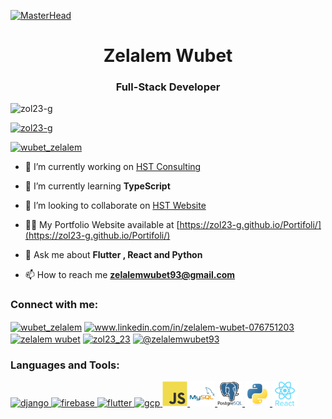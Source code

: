 [![MasterHead](https://miro.medium.com/v2/resize:fit:1200/0*cl7fc6pt1MHjIF4K.png)](https://rishavchanda.io)
<h1 align="center"> Zelalem Wubet</h1>
<h3 align="center">Full-Stack Developer</h3>

<p align="left"> <img src="https://komarev.com/ghpvc/?username=zol23-g&label=Profile%20views&color=0e75b6&style=flat" alt="zol23-g" /> </p>

<p align="left"> <a href="https://github.com/ryo-ma/github-profile-trophy"><img src="https://github-profile-trophy.vercel.app/?username=zol23-g" alt="zol23-g" /></a> </p>

<p align="left"> <a href="https://twitter.com/wubet_zelalem" target="blank"><img src="https://img.shields.io/twitter/follow/wubet_zelalem?logo=twitter&style=for-the-badge" alt="wubet_zelalem" /></a> </p>

- 🔭 I’m currently working on [HST Consulting](https://github.com/HST-et)

- 🌱 I’m currently learning **TypeScript**

- 👯 I’m looking to collaborate on [HST Website](https://github.com/HST-et/hst-website.git)

- 👨‍💻 My Portfolio Website available at [https://zol23-g.github.io/Portifoli/](https://zol23-g.github.io/Portifoli/)

- 💬 Ask me about **Flutter , React and Python**

- 📫 How to reach me **zelalemwubet93@gmail.com**

<h3 align="left">Connect with me:</h3>
<p align="left">
<a href="https://twitter.com/wubet_zelalem" target="blank"><img align="center" src="https://raw.githubusercontent.com/rahuldkjain/github-profile-readme-generator/master/src/images/icons/Social/twitter.svg" alt="wubet_zelalem" height="30" width="40" /></a>
<a href="https://linkedin.com/in/www.linkedin.com/in/zelalem-wubet-076751203" target="blank"><img align="center" src="https://raw.githubusercontent.com/rahuldkjain/github-profile-readme-generator/master/src/images/icons/Social/linked-in-alt.svg" alt="www.linkedin.com/in/zelalem-wubet-076751203" height="30" width="40" /></a>
<a href="https://fb.com/zelalem wubet" target="blank"><img align="center" src="https://raw.githubusercontent.com/rahuldkjain/github-profile-readme-generator/master/src/images/icons/Social/facebook.svg" alt="zelalem wubet" height="30" width="40" /></a>
<a href="https://instagram.com/zol23_23" target="blank"><img align="center" src="https://raw.githubusercontent.com/rahuldkjain/github-profile-readme-generator/master/src/images/icons/Social/instagram.svg" alt="zol23_23" height="30" width="40" /></a>
<a href="https://medium.com/@zelalemwubet93" target="blank"><img align="center" src="https://raw.githubusercontent.com/rahuldkjain/github-profile-readme-generator/master/src/images/icons/Social/medium.svg" alt="@zelalemwubet93" height="30" width="40" /></a>
</p>

<h3 align="left">Languages and Tools:</h3>
<p align="left"> <a href="https://www.djangoproject.com/" target="_blank" rel="noreferrer"> <img src="https://cdn.worldvectorlogo.com/logos/django.svg" alt="django" width="40" height="40"/> </a> <a href="https://firebase.google.com/" target="_blank" rel="noreferrer"> <img src="https://www.vectorlogo.zone/logos/firebase/firebase-icon.svg" alt="firebase" width="40" height="40"/> </a> <a href="https://flutter.dev" target="_blank" rel="noreferrer"> <img src="https://www.vectorlogo.zone/logos/flutterio/flutterio-icon.svg" alt="flutter" width="40" height="40"/> </a> <a href="https://cloud.google.com" target="_blank" rel="noreferrer"> <img src="https://www.vectorlogo.zone/logos/google_cloud/google_cloud-icon.svg" alt="gcp" width="40" height="40"/> </a> <a href="https://developer.mozilla.org/en-US/docs/Web/JavaScript" target="_blank" rel="noreferrer"> <img src="https://raw.githubusercontent.com/devicons/devicon/master/icons/javascript/javascript-original.svg" alt="javascript" width="40" height="40"/> </a> <a href="https://www.mysql.com/" target="_blank" rel="noreferrer"> <img src="https://raw.githubusercontent.com/devicons/devicon/master/icons/mysql/mysql-original-wordmark.svg" alt="mysql" width="40" height="40"/> </a> <a href="https://www.postgresql.org" target="_blank" rel="noreferrer"> <img src="https://raw.githubusercontent.com/devicons/devicon/master/icons/postgresql/postgresql-original-wordmark.svg" alt="postgresql" width="40" height="40"/> </a> <a href="https://www.python.org" target="_blank" rel="noreferrer"> <img src="https://raw.githubusercontent.com/devicons/devicon/master/icons/python/python-original.svg" alt="python" width="40" height="40"/> </a> <a href="https://reactjs.org/" target="_blank" rel="noreferrer"> <img src="https://raw.githubusercontent.com/devicons/devicon/master/icons/react/react-original-wordmark.svg" alt="react" width="40" height="40"/> </a> </p>

